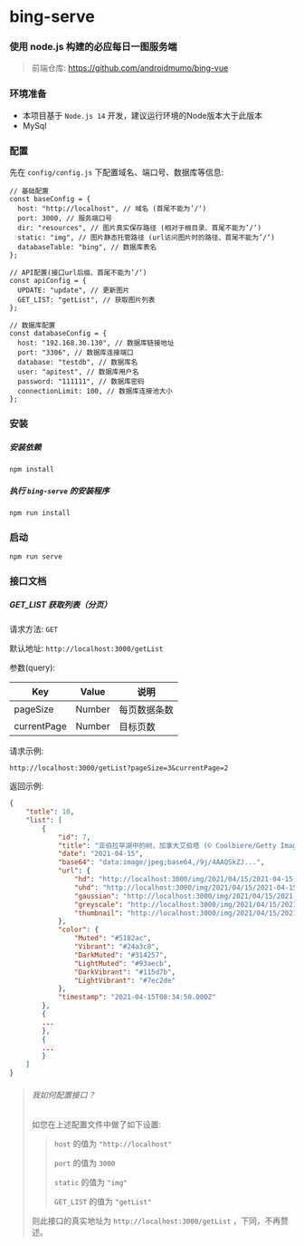 # bing-serve

### 使用 node.js 构建的必应每日一图服务端

> 前端仓库: https://github.com/androidmumo/bing-vue



### 环境准备

- 本项目基于 `Node.js 14` 开发，建议运行环境的Node版本大于此版本
- MySql



### 配置

先在 `config/config.js` 下配置域名、端口号、数据库等信息:

```
// 基础配置
const baseConfig = {
  host: "http://localhost", // 域名 (首尾不能为’/‘)
  port: 3000, // 服务端口号
  dir: "resources", // 图片真实保存路径 (相对于根目录、首尾不能为’/‘)
  static: "img", // 图片静态托管路径 (url访问图片时的路径、首尾不能为’/‘)
  databaseTable: "bing", // 数据库表名
};

// API配置(接口url后缀、首尾不能为’/‘)
const apiConfig = {
  UPDATE: "update", // 更新图片
  GET_LIST: "getList", // 获取图片列表
};

// 数据库配置
const databaseConfig = {
  host: "192.168.30.130", // 数据库链接地址
  port: "3306", // 数据库连接端口
  database: "testdb", // 数据库名
  user: "apitest", // 数据库用户名
  password: "111111", // 数据库密码
  connectionLimit: 100, // 数据库连接池大小
};
```



### 安装

##### 安装依赖

```
npm install
```

##### 执行 `bing-serve` 的安装程序

```
npm run install
```



### 启动

```
npm run serve
```



### 接口文档

##### GET_LIST 获取列表（分页）

请求方法: `GET`

默认地址: `http://localhost:3000/getList` 

参数(query):

| Key         | Value  | 说明         |
| ----------- | ------ | ------------ |
| pageSize    | Number | 每页数据条数 |
| currentPage | Number | 目标页数     |

请求示例:

```
http://localhost:3000/getList?pageSize=3&currentPage=2
```

返回示例:

```json
{
    "totle": 10,
    "list": [
        {
            "id": 7,
            "title": "亚伯拉罕湖中的树，加拿大艾伯塔 (© Coolbiere/Getty Images)",
            "date": "2021-04-15",
            "base64": "data:image/jpeg;base64,/9j/4AAQSkZJ...",
            "url": {
                "hd": "http://localhost:3000/img/2021/04/15/2021-04-15_hd.jpg",
                "uhd": "http://localhost:3000/img/2021/04/15/2021-04-15_uhd.jpg",
                "gaussian": "http://localhost:3000/img/2021/04/15/2021-04-15_hd_gaussian_20.jpg",
                "greyscale": "http://localhost:3000/img/2021/04/15/2021-04-15_hd_greyscale.jpg",
                "thumbnail": "http://localhost:3000/img/2021/04/15/2021-04-15_hd_thumbnail_480_270.jpg"
            },
            "color": {
                "Muted": "#5182ac",
                "Vibrant": "#24a3c8",
                "DarkMuted": "#314257",
                "LightMuted": "#93aecb",
                "DarkVibrant": "#115d7b",
                "LightVibrant": "#7ec2de"
            },
            "timestamp": "2021-04-15T08:34:50.000Z"
        },
        {
        ...
        },
        {
        ...
        }
    ]
}
```

> ###### 我如何配置接口？
>
> 如您在上述配置文件中做了如下设置:
>
> > `host` 的值为 `"http://localhost"` 
> >
> > `port` 的值为 `3000` 
> >
> > `static` 的值为 `"img"` 
> >
> > `GET_LIST` 的值为 `"getList"` 
>
> 则此接口的真实地址为 `http://localhost:3000/getList` ，下同，不再赘述。